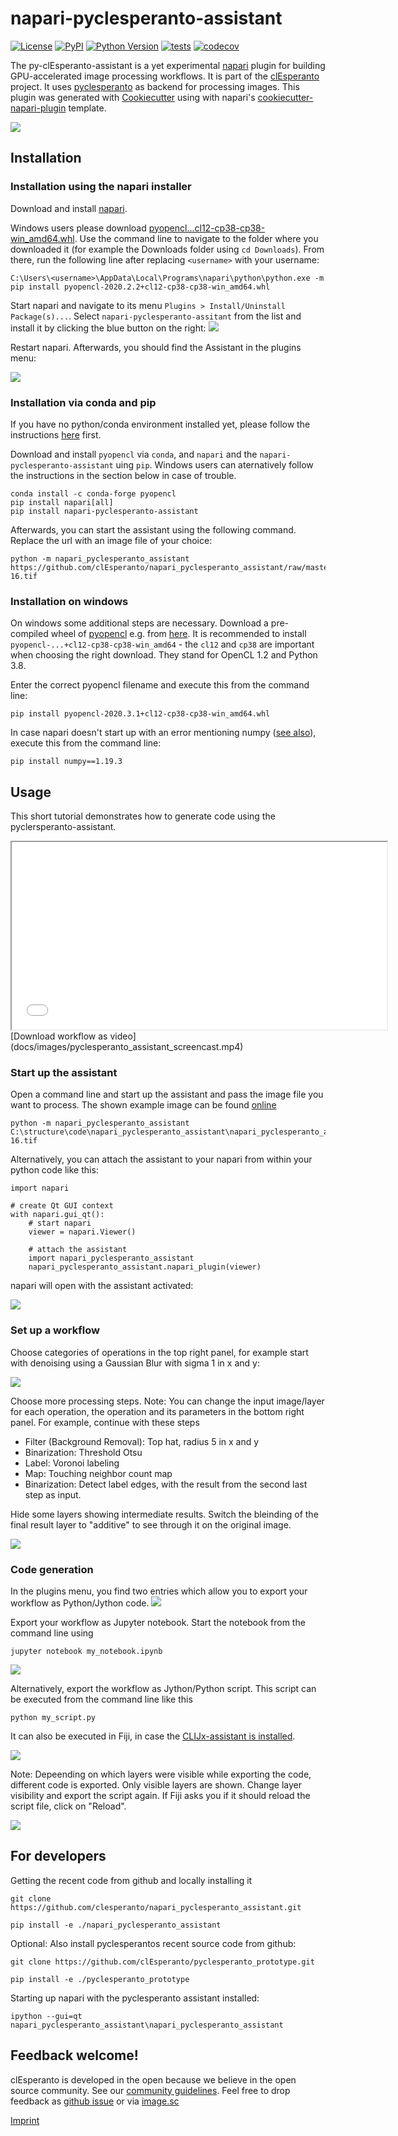 # napari-pyclesperanto-assistant

[![License](https://img.shields.io/pypi/l/napari-pyclesperanto-assistant.svg?color=green)](https://github.com/haesleinhuepf/napari-pyclesperanto-assistant/raw/master/LICENSE)
[![PyPI](https://img.shields.io/pypi/v/napari-pyclesperanto-assistant.svg?color=green)](https://pypi.org/project/napari-pyclesperanto-assistant)
[![Python Version](https://img.shields.io/pypi/pyversions/napari-pyclesperanto-assistant.svg?color=green)](https://python.org)
[![tests](https://github.com/clesperanto/napari-pyclesperanto-assistant/workflows/tests/badge.svg)](https://github.com/haesleinhuepf/napari-pyclesperanto-assistant/actions)
[![codecov](https://codecov.io/gh/clesperanto/napari-pyclesperanto-assistant/branch/master/graph/badge.svg)](https://codecov.io/gh/haesleinhuepf/napari-pyclesperanto-assistant)

The py-clEsperanto-assistant is a yet experimental [napari](https://github.com/napari/napari) plugin for building GPU-accelerated image processing workflows. 
It is part of the [clEsperanto](http://clesperanto.net) project. 
It uses [pyclesperanto](https://github.com/clEsperanto/pyclesperanto_prototype) as backend for processing images.
This plugin was generated with [Cookiecutter](https://github.com/audreyr/cookiecutter) using with napari's [cookiecutter-napari-plugin](https://github.com/napari/cookiecutter-napari-plugin) template.

![](https://github.com/haesleinhuepf/pyclesperanto_assistant/raw/master/docs/images/screenshot.png)

## Installation
### Installation using the napari installer

Download and install [napari](https://github.com/napari/napari/releases/tag/v0.4.3).

Windows users please download [pyopencl...cl12-cp38-cp38-win_amd64.whl](https://www.lfd.uci.edu/~gohlke/pythonlibs/#pyopencl). Use the command line to navigate to the folder where you downloaded it (for example the Downloads folder using `cd Downloads`). From there, run the following line after replacing `<username>` with your username:
```
C:\Users\<username>\AppData\Local\Programs\napari\python\python.exe -m pip install pyopencl-2020.2.2+cl12-cp38-cp38-win_amd64.whl
```

Start napari and navigate to its menu `Plugins > Install/Uninstall Package(s)...`. Select `napari-pyclesperanto-assitant` from the list and install it by clicking the blue button on the right:
![](docs/images/screenshot_installer.png)

Restart napari. Afterwards, you should find the Assistant in the plugins menu:

![](docs/images/screenshot_menu.png)

### Installation via conda and pip
If you have no python/conda environment installed yet, please follow the instructions [here](https://mpicbg-scicomp.github.io/ipf_howtoguides/guides/Python_Conda_Environments) first.

Download and install `pyopencl` via `conda`, and `napari` and the `napari-pyclesperanto-assistant` uing `pip`. Windows users can aternatively follow the instructions in the section below in case of trouble.

```
conda install -c conda-forge pyopencl
pip install napari[all]
pip install napari-pyclesperanto-assistant
```

Afterwards, you can start the assistant using the following command. Replace the url with an image file of your choice:
```
python -m napari_pyclesperanto_assistant https://github.com/clEsperanto/napari_pyclesperanto_assistant/raw/master/napari_pyclesperanto_assistant/data/CalibZAPWfixed_000154_max-16.tif
```

### Installation on windows
On windows some additional steps are necessary. Download a pre-compiled wheel of [pyopencl](https://documen.tician.de/pyopencl/) e.g. from [here](https://www.lfd.uci.edu/~gohlke/pythonlibs/#pyopencl). 
It is recommended to install `pyopencl-...+cl12-cp38-cp38-win_amd64` - the `cl12` and `cp38` are important when choosing the right download. They stand for OpenCL 1.2 and Python 3.8.

Enter the correct pyopencl filename and execute this from the command line:
```
pip install pyopencl-2020.3.1+cl12-cp38-cp38-win_amd64.whl
```

In case napari doesn't start up with an error mentioning numpy ([see also](https://github.com/napari/napari/issues/2022)), execute this from the command line:
```
pip install numpy==1.19.3
```

## Usage
This short tutorial demonstrates how to generate code using the pyclersperanto-assistant. 

<iframe src="docs/images/pyclesperanto_assistant_screencast.mp4" width="600" height="300"></iframe>
[Download workflow as video](docs/images/pyclesperanto_assistant_screencast.mp4)

### Start up the assistant
Open a command line and start up the assistant and pass the image file you want to process. The shown example image can be found [online](https://github.com/clEsperanto/napari_pyclesperanto_assistant/blob/master/napari_pyclesperanto_assistant/data/CalibZAPWfixed_000154_max-16.tif)

```
python -m napari_pyclesperanto_assistant C:\structure\code\napari_pyclesperanto_assistant\napari_pyclesperanto_assistant\data\CalibZAPWfixed_000154_max-16.tif
```

Alternatively, you can attach the assistant to your napari from within your python code like this:
```
import napari

# create Qt GUI context
with napari.gui_qt():
    # start napari
    viewer = napari.Viewer()

    # attach the assistant
    import napari_pyclesperanto_assistant
    napari_pyclesperanto_assistant.napari_plugin(viewer)
```

napari will open with the assistant activated:

![](docs/images/screenshot_1.png)

### Set up a workflow

Choose categories of operations in the top right panel, for example start with denoising using a Gaussian Blur with sigma 1 in x and y:

![](docs/images/screenshot_2.png)

Choose more processing steps. Note: You can change the input image/layer for each operation, the operation and its parameters in the bottom right panel.
For example, continue with these steps
* Filter (Background Removal): Top hat, radius 5 in x and y
* Binarization: Threshold Otsu
* Label: Voronoi labeling 
* Map: Touching neighbor count map
* Binarization: Detect label edges, with the result from the second last step as input.

Hide some layers showing intermediate results. Switch the bleinding of the final result layer to "additive" to see through it on the original image.

![](docs/images/screenshot_3.png)

### Code generation
In the plugins menu, you find two entries which allow you to export your workflow as Python/Jython code.
![](docs/images/screenshot_4.png)

Export your workflow as Jupyter notebook. Start the notebook from the command line using
```
jupyter notebook my_notebook.ipynb
```
![](docs/images/screenshot_5.png)

Alternatively, export the workflow as Jython/Python script. This script can be executed from the command line like this
```
python my_script.py
```

It can also be executed in Fiji, in case the [CLIJx-assistant is installed](https://clij.github.io/assistant/installation).

![](docs/images/screenshot_6.png)

Note: Depeending on which layers were visible while exporting the code, different code is exported. 
Only visible layers are shown. 
Change layer visibility and export the script again. 
If Fiji asks you if it should reload the script file, click on "Reload".

![](docs/images/screenshot_7.png)

## For developers

Getting the recent code from github and locally installing it
```
git clone https://github.com/clesperanto/napari_pyclesperanto_assistant.git

pip install -e ./napari_pyclesperanto_assistant
```

Optional: Also install pyclesperantos recent source code from github:
```
git clone https://github.com/clEsperanto/pyclesperanto_prototype.git

pip install -e ./pyclesperanto_prototype
```

Starting up napari with the pyclesperanto assistant installed:
```
ipython --gui=qt napari_pyclesperanto_assistant\napari_pyclesperanto_assistant
```


## Feedback welcome!
clEsperanto is developed in the open because we believe in the open source community. See our [community guidelines](https://clij.github.io/clij2-docs/community_guidelines). Feel free to drop feedback as [github issue](https://github.com/clEsperanto/pyclesperanto_prototype/issues) or via [image.sc](https://image.sc)

[Imprint](https://clesperanto.github.io/imprint)
